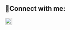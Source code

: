 <h1></h1>

<h2>🔗Connect with me:</h2>


[<img align="left" alt="John | LinkedIn" width="22px" src="https://cdn.jsdelivr.net/npm/simple-icons@v3/icons/linkedin.svg" />][linkedin]



[linkedin]: https://linkedin.com/in/](https://www.linkedin.com/in/john-parra-72887322b/)
